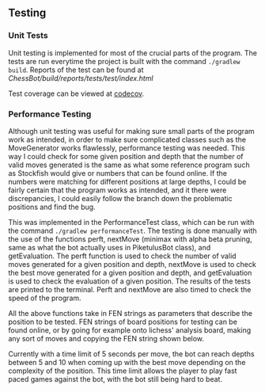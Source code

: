 ## Testing

### Unit Tests

Unit testing is implemented for most of the crucial parts of the program. The tests are run everytime the project is built with the command `./gradlew build`. Reports of the test can be found at *ChessBot/build/reports/tests/test/index.html*

Test coverage can be viewed at [codecov](https://app.codecov.io/gh/Piketulus/ChessBot).

### Performance Testing

Although unit testing was useful for making sure small parts of the program work as intended, in order to make sure complicated classes such as the MoveGenerator works flawlessly, performance testing was needed. This way I could check for some given position and depth that the number of valid moves generated is the same as what some reference program such as Stockfish would give or numbers that can be found online. If the numbers were matching for different positions at large depths, I could be fairly certain that the program works as intended, and it there were discrepancies, I could easily follow the branch down the problematic positions and find the bug.

This was implemented in the PerformanceTest class, which can be run with the command `./gradlew performanceTest`. The testing is done manually with the use of the functions perft, nextMove (minimax with alpha beta pruning, same as what the bot actually uses in PiketulusBot class), and getEvaluation. The perft function is used to check the number of valid moves generated for a given position and depth, nextMove is used to check the best move generated for a given position and depth, and getEvaluation is used to check the evaluation of a given position. The results of the tests are printed to the terminal. Perft and nextMove are also timed to check the speed of the program.

All the above functions take in FEN strings as parameters that describe the position to be tested. FEN strings of board positions for testing can be found online, or by going for example onto lichess' analysis board, making any sort of moves and copying the FEN string shown below.

Currently with a time limit of 5 seconds per move, the bot can reach depths between 5 and 10 when coming up with the best move depending on the complexity of the position. This time limit allows the player to play fast paced games against the bot, with the bot still being hard to beat.